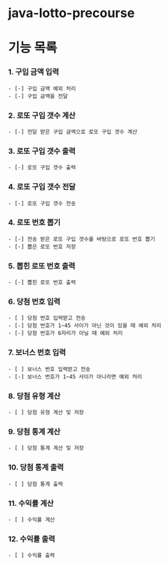 # java-lotto-precourse


# 기능 목록

### 1. 구입 금액 입력
    - [-] 구입 금액 예외 처리
    - [-] 구입 금액을 전달 

### 2. 로또 구입 갯수 계산
    - [-] 전달 받은 구입 금액으로 로또 구입 갯수 계산

### 3. 로또 구입 갯수 출력
    - [-] 로또 구입 갯수 출력 

### 4. 로또 구입 갯수 전달
    - [-] 로또 구입 갯수 전송 

### 4. 로또 번호 뽑기
    - [-] 전송 받은 로또 구입 갯수를 바탕으로 로또 번호 뽑기
    - [-] 뽑은 로또 번호 저장 

### 5. 뽑힌 로또 번호 출력
    - [-] 뽑힌 로또 번호 출력

### 6. 당첨 번호 입력
    - [ ] 당첨 번호 입력받고 전송 
    - [-] 당첨 번호가 1~45 사이가 아닌 것이 있을 때 예외 처리
    - [-] 당첨 번호가 6자리가 아닐 때 예외 처리

### 7. 보너스 번호 입력
    - [ ] 보너스 번호 입력받고 전송 
    - [-] 보너스 번호가 1~45 사이가 아니라면 예외 처리

### 8. 당첨 유형 계산
    - [ ] 당첨 유형 계산 및 저장 

### 9. 당첨 통계 계산
    - [ ] 당첨 통계 계산 및 저장 

### 10. 당첨 통계 출력
    - [ ] 당첨 통계 출력 

### 11. 수익률 계산
    - [ ] 수익률 계산

### 12. 수익률 출력
    - [ ] 수익률 출력 

